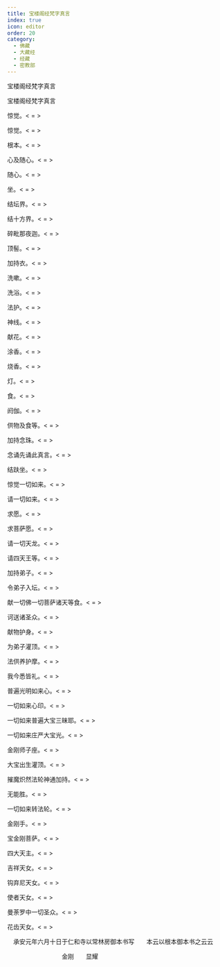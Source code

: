 ```yaml
---
title: 宝楼阁经梵字真言
index: true
icon: editor
order: 20
category:
  - 佛藏
  - 大藏经
  - 经藏
  - 密教部
---
```


  宝楼阁经梵字真言  

宝楼阁经梵字真言  

惊觉。< =  >  

惊觉。< =  >  

根本。< =  >  

心及随心。< =  >  

随心。< =  >  

坐。< =  >  

结坛界。< =  >  

结十方界。< =  >  

碎毗那夜迦。< =  >  

顶髻。< =  >  

加持衣。< =  >  

洗嗽。< =  >  

洗浴。< =  >  

法护。< =  >  

神线。< =  >  

献花。< =  >  

涂香。< =  >  

烧香。< =  >  

灯。< =  >  

食。< =  >  

阏伽。< =  >  

供物及食等。< =  >  

加持念珠。< =  >  

念诵先诵此真言。< =  >  

结趺坐。< =  >  

惊觉一切如来。< =  >  

请一切如来。< =  >  

求愿。< =  >  

求菩萨愿。< =  >  

请一切天龙。< =  >  

请四天王等。< =  >  

加持弟子。< =  >  

令弟子入坛。< =  >  

献一切佛一切菩萨诸天等食。< =  >  

诃送诸圣众。< =  >  

献物护身。< =  >  

为弟子灌顶。< =  >  

法供养护摩。< =  >  

我今悉皆礼。< =  >  

普遍光明如来心。< =  >  

一切如来心印。< =  >  

一切如来普遍大宝三昧耶。< =  >  

一切如来庄严大宝光。< =  >  

金刚师子座。< =  >  

大宝出生灌顶。< =  >  

摧魔炽然法轮神通加持。< =  >  

无能胜。< =  >  

一切如来转法轮。< =  >  

金刚手。< =  >  

宝金刚菩萨。< =  >  

四大天主。< =  >  

吉祥天女。< =  >  

钩弃尼天女。< =  >  

使者天女。< =  >  

曼荼罗中一切圣众。< =  >  

花齿天女。< =  >  

　承安元年六月十日于仁和寺以常林房御本书写　　本云以根本御本书之云云  

　　　　　　　　　金刚　　显耀  
